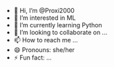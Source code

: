 - 👋 Hi, I’m @Proxi2000
- 👀 I’m interested in ML
- 🌱 I’m currently learning Python
- 💞️ I’m looking to collaborate on ...
- 📫 How to reach me ...
- 😄 Pronouns: she/her
- ⚡ Fun fact: ...

<!---
Proxi2000/Proxi2000 is a ✨ special ✨ repository because its `README.md` (this file) appears on your GitHub profile.
You can click the Preview link to take a look at your changes.
--->

